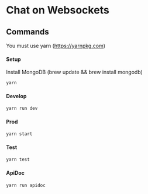 # Chat on Websockets

## Commands

You must use yarn (https://yarnpkg.com)

#### Setup
Install MongoDB (brew update && brew install mongodb)
```bash
yarn
```
#### Develop
```bash
yarn run dev
```

#### Prod
```bash
yarn start
```

#### Test
```bash
yarn test
```

#### ApiDoc
```bash
yarn run apidoc
```
